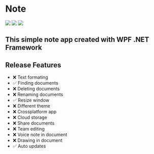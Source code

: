 # Note

[![](https://img.shields.io/badge/.NET-512BD4?style=for-the-badge&logo=dotnet&logoColor=white)](https://dotnet.microsoft.com)
[![](https://img.shields.io/badge/Figma-F24E1E?style=for-the-badge&logo=figma&logoColor=white)](https://www.figma.com/file/thqjv1ECSP5bdCS36PEYLg/Note?node-id=442%3A61&t=anVeMQnESmwFupsl-1)
[![](https://img.shields.io/badge/Download-v0.5-succes?style=for-the-badge)](https://github.com/b4shtirk1n/Note/releases/download/v0.6/Note-win.zip)

## This simple note app created with WPF .NET Framework

## Release Features

 - ❌ Text formating
 - ✅ Finding documents
 - ❌ Deleting documents
 - ❌ Renaming documents
 - ✅ Resize window
 - ❌ Different theme
 - ❌ Crossplatform app
 - ❌ Cloud storage
 - ❌ Share documents
 - ❌ Team editing
 - ❌ Voice note in document
 - ❌ Drawing in document
 - ✅ Auto updates

